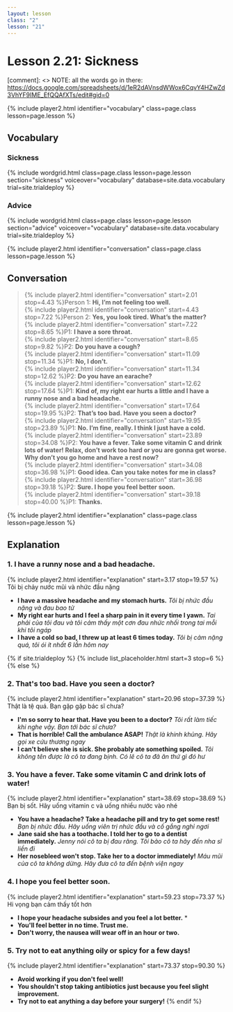 ```yaml
---
layout: lesson
class: "2"
lesson: "21"
---
```



# Lesson 2.21: Sickness 

[comment]: <> NOTE: all the words go in there: https://docs.google.com/spreadsheets/d/1eR2dAVnsdWWox6CqvY4HZwZd3VhYF9IME_EfQQAfXTs/edit#gid=0

{% include player2.html identifier="vocabulary" class=page.class lesson=page.lesson %}
## Vocabulary 


### Sickness 

{% include wordgrid.html 
		class=page.class 
		lesson=page.lesson 
		section="sickness"
		voiceover="vocabulary"
		database=site.data.vocabulary 
		trial=site.trialdeploy %}


### Advice 

{% include wordgrid.html 
		class=page.class 
		lesson=page.lesson 
		section="advice"
		voiceover="vocabulary"
		database=site.data.vocabulary 
		trial=site.trialdeploy %}




{% include player2.html identifier="conversation" class=page.class lesson=page.lesson %}

## Conversation

> {% include player2.html identifier="conversation" start=2.01 stop=4.43 %}Person 1: **Hi, I’m not feeling too well.**  
> {% include player2.html identifier="conversation" start=4.43 stop=7.22 %}Person 2: **Yes, you look tired. What’s the matter?**    
> {% include player2.html identifier="conversation" start=7.22 stop=8.65 %}P1: **I have a sore throat.**   
> {% include player2.html identifier="conversation" start=8.65 stop=9.82 %}P2: **Do you have a cough?**  
> {% include player2.html identifier="conversation" start=11.09 stop=11.34 %}P1: **No, I don’t.**  
> {% include player2.html identifier="conversation" start=11.34 stop=12.62 %}P2: **Do you have an earache?**  
> {% include player2.html identifier="conversation" start=12.62 stop=17.64 %}P1: **Kind of, my right ear hurts a little and I have a runny nose and a bad headache.**  
> {% include player2.html identifier="conversation" start=17.64 stop=19.95 %}P2: **That’s too bad. Have you seen a doctor?**    
> {% include player2.html identifier="conversation" start=19.95 stop=23.89 %}P1: **No. I’m fine, really. I think I just have a cold.**    
> {% include player2.html identifier="conversation" start=23.89 stop=34.08 %}P2: **You have a fever. Take some vitamin C and drink lots of water! Relax, don’t work too hard or you are gonna get worse. Why don’t you go home and have a rest now?**  
> {% include player2.html identifier="conversation" start=34.08 stop=36.98 %}P1: **Good idea. Can you take notes for me in class?**  
> {% include player2.html identifier="conversation" start=36.98 stop=39.18 %}P2: **Sure. I hope you feel better soon.**  
> {% include player2.html identifier="conversation" start=39.18 stop=40.00 %}P1: **Thanks.**  


{% include player2.html identifier="explanation" class=page.class lesson=page.lesson %}

## Explanation
### 1. I have a runny nose and a bad headache.
{% include player2.html identifier="explanation" start=3.17 stop=19.57 %}
Tôi bị chảy nước mũi và nhức đầu nặng 
- **I have a massive headache and my stomach hurts.** *Tôi bị nhức đầu nặng và đau bao tử*
- **My right ear hurts and I feel a sharp pain in it every time I yawn.** *Tai phải của tôi đau và tôi cảm thấy một cơn đau nhức nhối trong tai mỗi khi tôi ngáp*
- **I have a cold so bad, I threw up at least 6 times today.**  *Tôi bị cảm nặng quá, tôi ói ít nhất 6 lần hôm nay*


{% if site.trialdeploy %}
  {% include list_placeholder.html start=3 stop=6 %}
  {% else %}
  

### 2. That's too bad. Have you seen a doctor?
{% include player2.html identifier="explanation" start=20.96 stop=37.39 %}
Thật là tệ quá. Bạn gặp gặp bác sĩ chưa?
- **I'm so sorry to hear that. Have you been to a doctor?** *Tôi rất làm tiếc khi nghe vậy. Bạn tới bác sĩ chưa?*
- **That is horrible! Call the ambulance ASAP!** *Thật là khinh khủng. Hãy gọi xe cứu thương ngay*
- **I can't believe she is sick. She probably ate something spoiled.** *Tôi không tên được là cô ta đang bịnh. Có lẽ cô ta đã ăn thứ gì đó hư*

### 3. You have a fever. Take some vitamin C and drink lots of water!
{% include player2.html identifier="explanation" start=38.69 stop=38.69 %}
Bạn bị sốt. Hãy uống vitamin c và uống nhiều nước vào nhé
- **You have a headache? Take a headache pill and try to get some rest!** *Bạn bị nhức đầu. Hãy uống viên trị nhức đầu và cố gắng nghỉ ngơi*
- **Jane said she has a toothache. I told her to go to a dentist immediately.** *Jenny nói cô ta bị đau răng. Tôi bảo cô ta hãy đến nha sĩ liền đi*
- **Her nosebleed won't stop. Take her to a doctor immediately!**  *Máu mũi của cô ta không dừng. Hãy đưa cô ta đến bệnh viện ngay*

### 4. I hope you feel better soon. 
{% include player2.html identifier="explanation" start=59.23 stop=73.37 %}
Hi vọng bạn cảm thấy tốt hơn
- **I hope your headache subsides and you feel a lot better.** *
- **You'll feel better in no time. Trust me.**
- **Don't worry, the nausea will wear off in an hour or two.**

### 5. Try not to eat anything oily or spicy for a few days!
{% include player2.html identifier="explanation" start=73.37 stop=90.30 %}
- **Avoid working if you don't feel well!**
- **You shouldn't stop taking antibiotics just because you feel slight improvement.**
- **Try not to eat anything a day before your surgery!**
{% endif %}